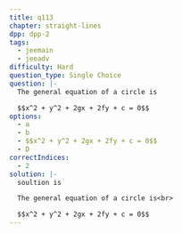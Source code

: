 ```yaml
---
title: q113
chapter: straight-lines
dpp: dpp-2
tags:
  - jeemain
  - jeeadv
difficulty: Hard
question_type: Single Choice
question: |-
  The general equation of a circle is

  $$x^2 + y^2 + 2gx + 2fy + c = 0$$
options:
  - a
  - b
  - $$x^2 + y^2 + 2gx + 2fy + c = 0$$
  - D
correctIndices:
  - 2
solution: |-
  soultion is 

  The general equation of a circle is<br>

  $$x^2 + y^2 + 2gx + 2fy + c = 0$$
---
```

